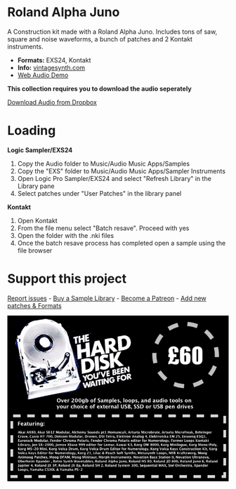 # Roland Alpha Juno

A Construction kit made with a Roland Alpha Juno. Includes tons of saw, square and noise waveforms, a bunch of patches and 2 Kontakt instruments.

-   **Formats:** EXS24, Kontakt
-   **Info:** [vintagesynth.com](http://www.vintagesynth.com/roland/ajuno1.php)
- [Web Audio Demo](https://www.modularsamples.com/Demos/demos/aj.html)


 **This collection requires you to download the audio seperately**

[Download Audio from Dropbox](https://www.dropbox.com/sh/o0ds519ezs079ef/AACkx8F7Gwfy8ZSSkEZMf6p6a?dl=0)

# Loading

**Logic Sampler/EXS24**

1. Copy the Audio folder to Music/Audio Music Apps/Samples
2. Copy the "EXS" folder to Music/Audio Music Apps/Sampler Instruments
3. Open Logic Pro Sampler/EXS24 and select "Refresh Library" in the Library pane
4. Select patches under "User Patches" in the library panel 

****Kontakt****

1.  Open Kontakt
2. From the file menu select "Batch resave". Proceed with yes
3. Open the folder with the .nki files
4. Once the batch resave process has completed open a sample using the file browser

# Support this project

[Report issues](/issues) - [Buy a Sample Library](https://gumroad.com/modularsamples) - [Become a Patreon](https://www.patreon.com/modularsamples) - [Add new patches & Formats](/pulls)

[
![Sample library disks](https://github.com/publicsamples/Public-Samples/raw/master/images/drives2.jpg?raw=true)
](https://gum.co/modularsamples-drives)
